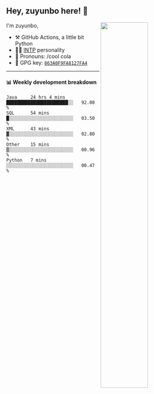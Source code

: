

## Hey, zuyunbo here! :wave: 
[<img align="right" width="50%" src="https://github-readme-stats.vercel.app/api?username=zuyunbo&theme=dark&show_icons=true">](https://metrics.lecoq.io/ouuan?template=classic)

I'm zuyunbo,

-   :hammer_and_pick: GitHub Actions, a little bit Python
-   :man_scientist: [INTP](https://www.16personalities.com/profiles/3302586f07ca3) personality
-   :man: Pronouns: /cool cola
-   :key: GPG key: [`863A0F9FA8127FA4`](https://github.com/zuyunbo.gpg)

---

#### :bar_chart: Weekly development breakdown
<!--START_SECTION:waka-->
```text
Java     24 hrs 4 mins   ███████████████████████░░   92.08 % 
SQL      54 mins         █░░░░░░░░░░░░░░░░░░░░░░░░   03.50 % 
XML      43 mins         ▓░░░░░░░░░░░░░░░░░░░░░░░░   02.80 % 
Other    15 mins         ▒░░░░░░░░░░░░░░░░░░░░░░░░   00.96 % 
Python   7 mins          ░░░░░░░░░░░░░░░░░░░░░░░░░   00.47 % 
```
<!--END_SECTION:waka-->

